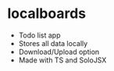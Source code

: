 # localboards

- Todo list app 
- Stores all data locally
- Download/Upload option
- Made with TS and SoloJSX